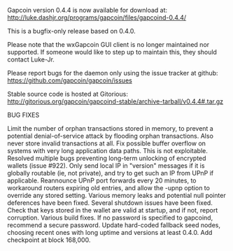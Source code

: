 Gapcoin version 0.4.4 is now available for download at:
http://luke.dashjr.org/programs/gapcoin/files/gapcoind-0.4.4/

This is a bugfix-only release based on 0.4.0.

Please note that the wxGapcoin GUI client is no longer maintained nor supported. If someone would like to step up to maintain this, they should contact Luke-Jr.

Please report bugs for the daemon only using the issue tracker at github:
https://github.com/gapcoin/gapcoin/issues

Stable source code is hosted at Gitorious:
http://gitorious.org/gapcoin/gapcoind-stable/archive-tarball/v0.4.4#.tar.gz

BUG FIXES

Limit the number of orphan transactions stored in memory, to prevent a potential denial-of-service attack by flooding orphan transactions. Also never store invalid transactions at all.
Fix possible buffer overflow on systems with very long application data paths. This is not exploitable.
Resolved multiple bugs preventing long-term unlocking of encrypted wallets (issue #922).
Only send local IP in "version" messages if it is globally routable (ie, not private), and try to get such an IP from UPnP if applicable.
Reannounce UPnP port forwards every 20 minutes, to workaround routers expiring old entries, and allow the -upnp option to override any stored setting.
Various memory leaks and potential null pointer deferences have been
fixed.
Several shutdown issues have been fixed.
Check that keys stored in the wallet are valid at startup, and if not,
report corruption.
Various build fixes.
If no password is specified to gapcoind, recommend a secure password.
Update hard-coded fallback seed nodes, choosing recent ones with long uptime and versions at least 0.4.0.
Add checkpoint at block 168,000.


